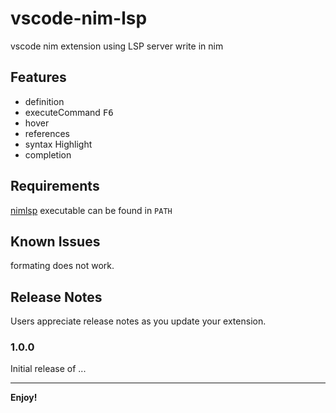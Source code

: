 # vscode-nim-lsp 

vscode nim extension using LSP server write in nim

## Features

* definition  
* executeCommand  <kbd>F6</kbd>
* hover  
* references  
* syntax Highlight  
* completion  

## Requirements

[nimlsp](https://github.com/PMunch/nimlsp) executable can be found in `PATH`


## Known Issues

formating does not work.

## Release Notes

Users appreciate release notes as you update your extension.

### 1.0.0

Initial release of ...

-----------------------------------------------------------------------------------------------------------

**Enjoy!**
